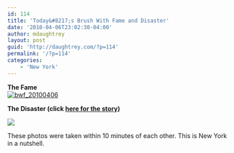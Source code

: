 ```yaml
---
id: 114
title: 'Today&#8217;s Brush With Fame and Disaster'
date: '2010-04-06T23:02:30-04:00'
author: mdaughtrey
layout: post
guid: 'http://daughtrey.com/?p=114'
permalink: '/?p=114'
categories:
    - 'New York'
---
```


**The Fame**  
[![](http://daughtrey.com/wp-content/uploads/2010/04/bwf_20100406.jpg "bwf_20100406")](http://daughtrey.com/wp-content/uploads/2010/04/bwf_20100406.jpg)

**The Disaster (click [here for the story](http://www.nydailynews.com/news/2010/04/06/2010-04-06_underground_fire_on_w_52nd_st_makes_asphalt_explode_four_buildings_evacuated_no_.html))**

[![](http://daughtrey.com/wp-content/uploads/2010/04/l_2048_1536_E88755C4-CA6A-4E24-9056-F794B41EC4C8.jpeg)](http://daughtrey.com/wp-content/uploads/2010/04/l_2048_1536_E88755C4-CA6A-4E24-9056-F794B41EC4C8.jpeg)

These photos were taken within 10 minutes of each other. This is New York in a nutshell.